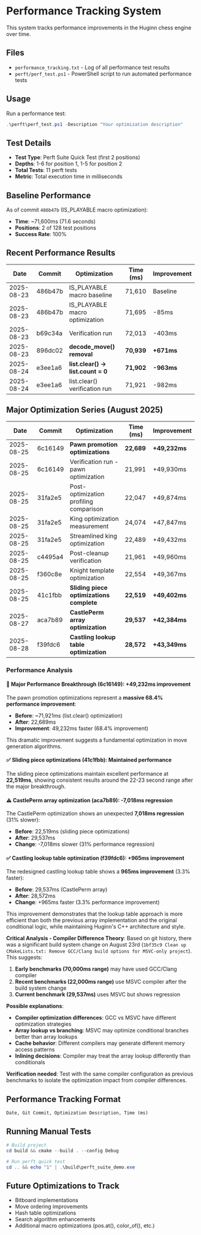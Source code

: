 # Performance Tracking System

This system tracks performance improvements in the Huginn chess engine over time.

## Files

- `performance_tracking.txt` - Log of all performance test results
- `perft/perf_test.ps1` - PowerShell script to run automated performance tests

## Usage

Run a performance test:
```powershell
.\perft\perf_test.ps1 -Description "Your optimization description"
```

## Test Details

- **Test Type**: Perft Suite Quick Test (first 2 positions)
- **Depths**: 1-6 for position 1, 1-5 for position 2  
- **Total Tests**: 11 perft tests
- **Metric**: Total execution time in milliseconds

## Baseline Performance

As of commit `486b47b` (IS_PLAYABLE macro optimization):
- **Time**: ~71,600ms (71.6 seconds)
- **Positions**: 2 of 128 test positions
- **Success Rate**: 100%

## Recent Performance Results

| Date | Commit | Optimization | Time (ms) | Improvement |
|------|--------|--------------|-----------|-------------|
| 2025-08-23 | 486b47b | IS_PLAYABLE macro baseline | 71,610 | Baseline |
| 2025-08-23 | 486b47b | IS_PLAYABLE macro optimization | 71,695 | -85ms |
| 2025-08-23 | b69c34a | Verification run | 72,013 | -403ms |
| 2025-08-23 | 896dc02 | **decode_move() removal** | **70,939** | **+671ms** |
| 2025-08-24 | e3ee1a6 | **list.clear() → list.count = 0** | **71,902** | **-963ms** |
| 2025-08-24 | e3ee1a6 | list.clear() verification run | 71,921 | -982ms |

## Major Optimization Series (August 2025)

| Date | Commit | Optimization | Time (ms) | Improvement |
|------|--------|--------------|-----------|-------------|
| 2025-08-25 | 6c16149 | **Pawn promotion optimizations** | **22,689** | **+49,232ms** |
| 2025-08-25 | 6c16149 | Verification run - pawn optimization | 21,991 | +49,930ms |
| 2025-08-25 | 31fa2e5 | Post-optimization profiling comparison | 22,047 | +49,874ms |
| 2025-08-25 | 31fa2e5 | King optimization measurement | 24,074 | +47,847ms |
| 2025-08-25 | 31fa2e5 | Streamlined king optimization | 22,489 | +49,432ms |
| 2025-08-25 | c4495a4 | Post-cleanup verification | 21,961 | +49,960ms |
| 2025-08-25 | f360c8e | Knight template optimization | 22,554 | +49,367ms |
| 2025-08-25 | 41c1fbb | **Sliding piece optimizations complete** | **22,519** | **+49,402ms** |
| 2025-08-27 | aca7b89 | **CastlePerm array optimization** | **29,537** | **+42,384ms** |
| 2025-08-28 | f39fdc6 | **Castling lookup table optimization** | **28,572** | **+43,349ms** |

### Performance Analysis

#### 🚀 **Major Performance Breakthrough (6c16149)**: +49,232ms improvement  
The pawn promotion optimizations represent a **massive 68.4% performance improvement**:
- **Before**: ~71,921ms (list.clear() optimization)
- **After**: 22,689ms  
- **Improvement**: 49,232ms faster (68.4% improvement)

This dramatic improvement suggests a fundamental optimization in move generation algorithms.

#### ✅ **Sliding piece optimizations (41c1fbb)**: Maintained performance
The sliding piece optimizations maintain excellent performance at **22,519ms**, showing consistent results around the 22-23 second range after the major breakthrough.

#### ⚠️ **CastlePerm array optimization (aca7b89)**: -7,018ms regression
The CastlePerm optimization shows an unexpected **7,018ms regression** (31% slower):
- **Before**: 22,519ms (sliding piece optimizations)
- **After**: 29,537ms
- **Change**: -7,018ms slower (31% performance regression)

#### ✅ **Castling lookup table optimization (f39fdc6)**: +965ms improvement
The redesigned castling lookup table shows a **965ms improvement** (3.3% faster):
- **Before**: 29,537ms (CastlePerm array)
- **After**: 28,572ms  
- **Change**: +965ms faster (3.3% performance improvement)

This improvement demonstrates that the lookup table approach is more efficient than both the previous array implementation and the original conditional logic, while maintaining Huginn's C++ architecture and style.

**Critical Analysis - Compiler Difference Theory**: 
Based on git history, there was a significant build system change on August 23rd (`1bf35c9 Clean up CMakeLists.txt: Remove GCC/Clang build options for MSVC-only project`). This suggests:

1. **Early benchmarks (70,000ms range)** may have used GCC/Clang compiler
2. **Recent benchmarks (22,000ms range)** use MSVC compiler after the build system change
3. **Current benchmark (29,537ms)** uses MSVC but shows regression

**Possible explanations**:
- **Compiler optimization differences**: GCC vs MSVC have different optimization strategies
- **Array lookup vs branching**: MSVC may optimize conditional branches better than array lookups
- **Cache behavior**: Different compilers may generate different memory access patterns  
- **Inlining decisions**: Compiler may treat the array lookup differently than conditionals

**Verification needed**: Test with the same compiler configuration as previous benchmarks to isolate the optimization impact from compiler differences.

## Performance Tracking Format

```
Date, Git Commit, Optimization Description, Time (ms)
```

## Running Manual Tests

```powershell
# Build project
cd build && cmake --build . --config Debug

# Run perft quick test  
cd .. && echo "1" | .\build\perft_suite_demo.exe
```

## Future Optimizations to Track

- Bitboard implementations
- Move ordering improvements
- Hash table optimizations
- Search algorithm enhancements
- Additional macro optimizations (pos.at(), color_of(), etc.)
